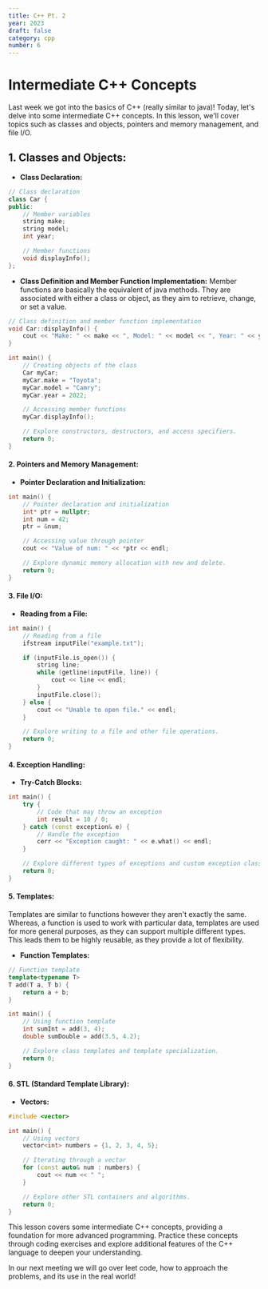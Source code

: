 ```yaml
---
title: C++ Pt. 2
year: 2023
draft: false
category: cpp
number: 6
---
```


# Intermediate C++ Concepts

Last week we got into the basics of C++ (really similar to java)! Today, let's delve into some intermediate C++ concepts. In this lesson, we'll cover topics such as classes and objects, pointers and memory management, and file I/O. 


## 1. **Classes and Objects:**
   - **Class Declaration:**

   ```cpp
   // Class declaration
   class Car {
   public:
       // Member variables
       string make;
       string model;
       int year;

       // Member functions
       void displayInfo();
   };
   ```

   - **Class Definition and Member Function Implementation:**
   Member functions are basically the equivalent of java methods. They are associated with either a class or object, as they aim to retrieve, change, or set a value. 

   ```cpp
   // Class definition and member function implementation
   void Car::displayInfo() {
       cout << "Make: " << make << ", Model: " << model << ", Year: " << year << endl;
   }

   int main() {
       // Creating objects of the class
       Car myCar;
       myCar.make = "Toyota";
       myCar.model = "Camry";
       myCar.year = 2022;

       // Accessing member functions
       myCar.displayInfo();

       // Explore constructors, destructors, and access specifiers.
       return 0;
   }
   ```

#### 2. **Pointers and Memory Management:**
   - **Pointer Declaration and Initialization:**

   ```cpp
   int main() {
       // Pointer declaration and initialization
       int* ptr = nullptr;
       int num = 42;
       ptr = &num;

       // Accessing value through pointer
       cout << "Value of num: " << *ptr << endl;

       // Explore dynamic memory allocation with new and delete.
       return 0;
   }
   ```

#### 3. **File I/O:**
   - **Reading from a File:**

   ```cpp
   int main() {
       // Reading from a file
       ifstream inputFile("example.txt");

       if (inputFile.is_open()) {
           string line;
           while (getline(inputFile, line)) {
               cout << line << endl;
           }
           inputFile.close();
       } else {
           cout << "Unable to open file." << endl;
       }

       // Explore writing to a file and other file operations.
       return 0;
   }
   ```

#### 4. **Exception Handling:**
   - **Try-Catch Blocks:**

   ```cpp
   int main() {
       try {
           // Code that may throw an exception
           int result = 10 / 0;
       } catch (const exception& e) {
           // Handle the exception
           cerr << "Exception caught: " << e.what() << endl;
       }

       // Explore different types of exceptions and custom exception classes.
       return 0;
   }
   ```

#### 5. **Templates:**

Templates are similar to functions however they aren't exactly the same. Whereas, a function is used to work with particular data, templates are used for more general purposes, as they can support multiple different types. This leads them to be highly reusable, as they provide a lot of flexibility.
   - **Function Templates:**

   ```cpp
   // Function template
   template<typename T>
   T add(T a, T b) {
       return a + b;
   }

   int main() {
       // Using function template
       int sumInt = add(3, 4);
       double sumDouble = add(3.5, 4.2);

       // Explore class templates and template specialization.
       return 0;
   }
   ```

#### 6. **STL (Standard Template Library):**
   - **Vectors:**

   ```cpp
   #include <vector>

   int main() {
       // Using vectors
       vector<int> numbers = {1, 2, 3, 4, 5};

       // Iterating through a vector
       for (const auto& num : numbers) {
           cout << num << " ";
       }

       // Explore other STL containers and algorithms.
       return 0;
   }
   ```

This lesson covers some intermediate C++ concepts, providing a foundation for more advanced programming. Practice these concepts through coding exercises and explore additional features of the C++ language to deepen your understanding.

In our next meeting we will go over leet code, how to approach the problems, and its use in the real world!